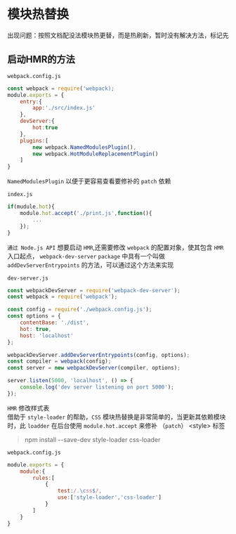 模块热替换
================

出现问题：按照文档配没法模块热更替，而是热刷新，暂时没有解决方法，标记先

启动HMR的方法
-----------------

`webpack.config.js`

```javascript
const webpack = require('webpack);
module.exports = {
    entry:{
        app:'./src/index.js'
    },
    devServer:{
        hot:true
    },
    plugins:[
        new webpack.NamedModulesPlugin(),
        new webpack.HotModuleReplacementPlugin()
    ]
}
```

`NamedModulesPlugin` 以便于更容易查看要修补的 `patch` 依赖

`index.js`

```javascript
if(mudule.hot){
    module.hot.accept('./print.js',function(){
        ...
    });
}
```

`通过 Node.js API`
想要启动 `HMR`,还需要修改 `webpack` 的配置对象，使其包含 `HMR` 入口起点， `webpack-dev-server` `package` 中具有一个叫做 `addDevServerEntrypoints` 的方法，可以通过这个方法来实现

`dev-server.js`

```javascript
const webpackDevServer = require('webpack-dev-server');
const webpack = require('webpack');

const config = require('./webpack.config.js');
const options = {
    contentBase: './dist',
    hot: true,
    host: 'localhost'
};

webpackDevServer.addDevServerEntrypoints(config, options);
const compiler = webpack(config);
const server = new webpackDevServer(compiler, options);

server.listen(5000, 'localhost', () => {
    console.log('dev server listening on port 5000');
});
```

`HMR` 修改样式表  
借助于 `style-loader` 的帮助，`CSS` 模块热替换是非常简单的，当更新其依赖模块时，此 `loadder` 在后台使用 `module.hot.accept` 来修补 （`patch`） \<style> 标签

>npm install --save-dev style-loader css-loader

`webpack.config.js`

```javascript
module.exports = {
    module:{
        rules:[
            {
                test:/.\css$/,
                use:['style-loader','css-loader']
            }
        ]
    }
}
```